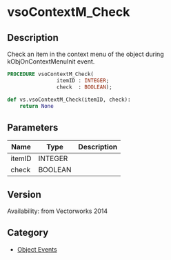 # vsoContextM_Check

## Description
Check an item in the context menu of the object during kObjOnContextMenuInit event.

```pascal
PROCEDURE vsoContextM_Check(
				itemID : INTEGER;
				check  : BOOLEAN);
```

```python
def vs.vsoContextM_Check(itemID, check):
    return None
```

## Parameters
|Name|Type|Description|
|---|---|---|
|itemID|INTEGER|   |
|check|BOOLEAN|   |

## Version
Availability: from Vectorworks 2014

## Category
* [Object Events](../Categories/Object%20Events.md)
